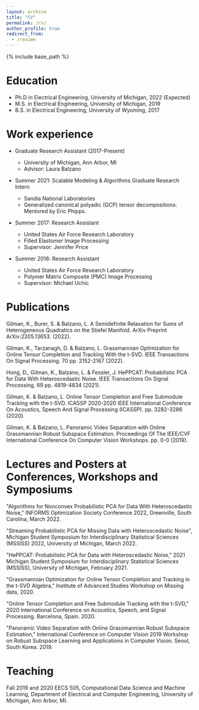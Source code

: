 ```yaml
---
layout: archive
title: "CV"
permalink: /cv/
author_profile: true
redirect_from:
  - /resume
---
```


{% include base_path %}

Education
======
* Ph.D in Electrical Engineering, University of Michigan, 2022 (Expected)
* M.S. in Electrical Engineering, University of Michigan, 2019
* B.S. in Electrical Engineering, University of Wyoming, 2017

Work experience
======

* Graduate Research Assistant (2017-Present)
  * University of Michigan, Ann Arbor, MI
  * Advisor: Laura Balzano

* Summer 2021: Scalable Modeling & Algorithms Graduate Research Intern
  * Sandia National Laboratories
  * Generalized canonical polyadic (GCP) tensor decompositions. Mentored by Eric Phipps.
  
* Summer 2017: Research Assistant
  * United States Air Force Research Laboratory
  * Filled Elastomer Image Processing
  * Supervisor: Jennifer Price

* Summer 2016: Research Assistant
  * United States Air Force Research Laboratory
  * Polymer Matrix Composite (PMC) Image Processing
  * Supervisor: Michael Uchic
  

Publications
======

Gilman, K., Burer, S. \& Balzano, L. A Semidefinite Relaxation for Sums of Heterogeneous Quadratics on the Stiefel Manifold. ArXiv Preprint ArXiv:2205.13653. (2022).

Gilman, K., Tarzanagh, D. \& Balzano, L. Grassmannian Optimization for Online Tensor Completion and Tracking With the t-SVD. IEEE Transactions On Signal Processing. 70 pp. 2152-2167 (2022).

Hong, D., Gilman, K., Balzano, L. \& Fessler, J. HePPCAT: Probabilistic PCA for Data With Heteroscedastic Noise. IEEE Transactions On Signal Processing. 69 pp. 4819-4834 (2021).

Gilman, K. \& Balzano, L. Online Tensor Completion and Free Submodule Tracking with the t-SVD. ICASSP 2020-2020 IEEE International Conference On Acoustics, Speech And Signal Processing (ICASSP). pp. 3282-3286 (2020).

Gilman, K. \& Balzano, L. Panoramic Video Separation with Online Grassmannian Robust Subspace Estimation. Proceedings Of The IEEE/CVF International Conference On Computer Vision Workshops. pp. 0-0 (2019).

  
Lectures and Posters at Conferences, Workshops and Symposiums
======

"Algorithms for Nonconvex Probabilistic PCA for Data With Heteroscedastic Noise," INFORMS Optimization Society Conference 2022, Greenville, South Carolina, March 2022.

"Streaming Probabilistic PCA for Missing Data with Heteroscedastic Noise", Michigan Student Symposium for Interdisciplinary Statistical Sciences (MSSISS) 2022, University of Michigan, March 2022.

"HePPCAT: Probabilistic PCA for Data with Heteroscedastic Noise," 2021 Michigan Student Symposium for Interdisciplinary Statistical Sciences (MSSISS), University of Michigan, February 2021.

"Grassmannian Optimization for Online Tensor Completion and Tracking in the t-SVD Algebra," Institute of Advanced Studies Workshop on Missing data, 2020.

"Online Tensor Completion and Free Submodule Tracking with the t-SVD," 2020 International Conference on Acoustics, Speech, and Signal Processing. Barcelona, Spain. 2020. 

"Panoramic Video Separation with Online Grassmannian Robust Subspace Estimation," International Conference on Computer Vision 2019 Workshop on Robust Subspace Learning and Applications in Computer Vision. Seoul, South Korea. 2019. 
  
Teaching
======
Fall 2019 and 2020  EECS 505, Computational Data Science and Machine Learning, Department of Electrical and Computer Engineering, University of Michigan, Ann Arbor, MI.
  

